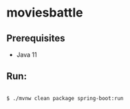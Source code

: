 # moviesbattle

## Prerequisites

- Java 11

## Run:

```shell

$ ./mvnw clean package spring-boot:run

```